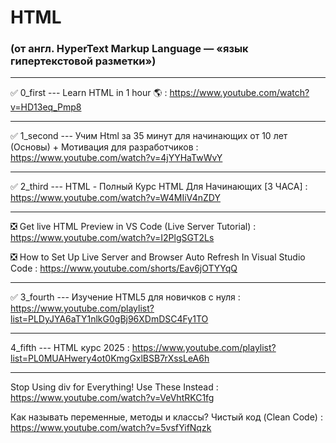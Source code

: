 # HTML 

### (от англ. HyperText Markup Language — «язык гипертекстовой разметки»)

____

✅ 0_first --- Learn HTML in 1 hour 🌎 : https://www.youtube.com/watch?v=HD13eq_Pmp8

____

✅ 1_second --- Учим Html за 35 минут для начинающих от 10 лет (Основы) + Мотивация для разработчиков : https://www.youtube.com/watch?v=4jYYHaTwWvY

____

✅ 2_third --- HTML - Полный Курс HTML Для Начинающих [3 ЧАСА] : https://www.youtube.com/watch?v=W4MIiV4nZDY

____

❎ Get live HTML Preview in VS Code (Live Server Tutorial) : https://www.youtube.com/watch?v=I2PlgSGT2Ls

❎ How to Set Up Live Server and Browser Auto Refresh In Visual Studio Code : https://www.youtube.com/shorts/Eav6jOTYYqQ

____

✅ 3_fourth --- Изучение HTML5 для новичков с нуля : https://www.youtube.com/playlist?list=PLDyJYA6aTY1nlkG0gBj96XDmDSC4Fy1TO

____

4_fifth --- HTML курс 2025 : https://www.youtube.com/playlist?list=PL0MUAHwery4ot0KmgGxlBSB7rXssLeA6h

____

Stop Using div for Everything! Use These Instead : https://www.youtube.com/watch?v=VeVhtRKC1fg

Как называть переменные, методы и классы? Чистый код (Clean Code) : https://www.youtube.com/watch?v=5vsfYifNqzk
